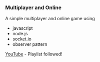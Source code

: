 ### Multiplayer and Online

A simple multiplayer and online game using 

- javascript
- node.js
- socket.io
- observer pattern

[YouTube](https://www.youtube.com/playlist?list=PLMdYygf53DP5SVQQrkKCVWDS0TwYLVitL) - Playlist followed!